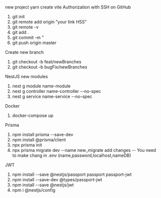 new project
yarn create vite
Authorization with SSH on GitHub
1. git init
2. git remote add origin "your link HSS"
3. git remote -v
4. git add .
5. git commit -m "
6. git push origin master

Create new branch
1. git checkout -b feat/newBranches
2. git checkout -b bugFix/newBranches

NestJS new modules
1. nest g module name-module
2. nest g controller name-controller --no-spec
3. nest g service name-service --no-spec

Docker
1. docker-compose up

Prisma

1. npm install prisma --save-dev
2. npm install @prisma/client
3. npx prisma init
4. npx prisma migrate dev  --name new_migrate   add changes
-- You need to make chang in .env (name,password,localhost,nameDB)

JWT

1. npm install --save @nestjs/passport passport passport-jwt
2. npm install --save-dev @types/passport-jwt
3. npm install --save @nestjs/jwt
4. npm i @nestjs/config
